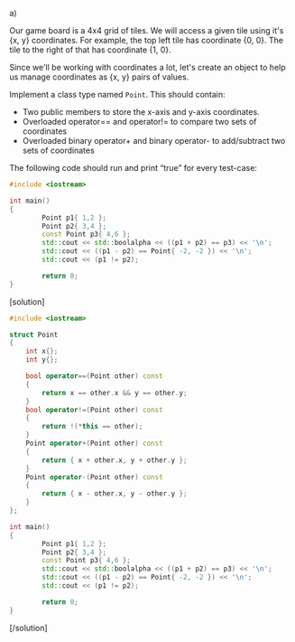 a)

Our game board is a 4x4 grid of tiles.  We will access a given tile using it's {x, y} coordinates.  For example, the top left tile has coordinate {0, 0}.  The tile to the right of that has coordinate {1, 0}.

Since we'll be working with coordinates a lot, let's create an object to help us manage coordinates as {x, y} pairs of values.

Implement a class type named `Point`.  This should contain:
* Two public members to store the x-axis and y-axis coordinates.
* Overloaded operator== and operator!= to compare two sets of coordinates
* Overloaded binary operator+ and binary operator- to add/subtract two sets of coordinates

The following code should run and print “true” for every test-case:

```cpp
#include <iostream>

int main()
{
        Point p1{ 1,2 };
        Point p2{ 3,4 };
        const Point p3{ 4,6 };
        std::cout << std::boolalpha << ((p1 + p2) == p3) << '\n';
        std::cout << ((p1 - p2) == Point{ -2, -2 }) << '\n';
        std::cout << (p1 != p2);

        return 0;
}
```

[solution]
```cpp
#include <iostream>

struct Point
{
    int x{};
    int y{};

    bool operator==(Point other) const
    {
        return x == other.x && y == other.y;
    }
    bool operator!=(Point other) const
    {
        return !(*this == other);
    }
    Point operator+(Point other) const
    {
        return { x + other.x, y + other.y };
    }
    Point operator-(Point other) const
    {
        return { x - other.x, y - other.y };
    }
};

int main()
{
        Point p1{ 1,2 };
        Point p2{ 3,4 };
        const Point p3{ 4,6 };
        std::cout << std::boolalpha << ((p1 + p2) == p3) << '\n';
        std::cout << ((p1 - p2) == Point{ -2, -2 }) << '\n';
        std::cout << (p1 != p2);

        return 0;
}
```
[/solution]
